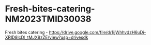 # Fresh-bites-catering-NM2023TMID30038


Fresh bites catering - https://drive.google.com/file/d/1ijWhhvdzH6uDi-XRID8IcDI_tMJX8zZE/view?usp=drivesdk
